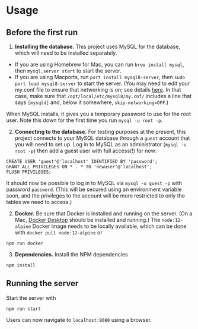 # Usage

## Before the first run
1. **Installing the database.** This project uses MySQL for the database, which will need to be installed separately.
  * If you are using Homebrew for Mac, you can run `brew install mysql`, then `mysql.server start` to start the server.
  * If you are using Macports, run `port install mysql8-server`, then `sudo port load mysql8-server` to start the server. (You may need to edit your my.conf file to ensure that networking is on; see details [here](https://trac.macports.org/wiki/howto/MySQL). In that case, make sure that `/opt/local/etc/mysql8/my.cnf/` includes a line that says `[mysqld]` and, below it somewhere, `skip-networking=OFF`.)
  
  When MySQL installs, it gives you a temporary password to use for the root user. Note this down for the first time you run `mysql -u root -p`.
  
2. **Connecting to the database.** For testing purposes at the present, this project connects to your MySQL database through a `guest` account that you will need to set up. Log in to MySQL as an administrator (`mysql -u root -p`) then add a guest user with full access(!) for now:

```
CREATE USER 'guest'@'localhost' IDENTIFIED BY 'password';
GRANT ALL PRIVILEGES ON * . * TO 'newuser'@'localhost';
FLUSH PRIVILEGES;
```

It should now be possible to log in to MySQL via `mysql -u guest -p` with password `password`. (This will be secured using an environment variable soon, and the privileges to the account will be more restricted to only the tables we need to access.)

2. **Docker.** Be sure that Docker is installed and running on the server. (On a Mac, [Docker Desktop](https://www.docker.com/products/docker-desktop) should be installed and running.) The `node:12-alpine` Docker image needs to be locally available, which can be done with `docker pull node:12-alpine` or

  ```
  npm run docker
  ```

3. **Dependencies.** Install the NPM dependencies

  ```
  npm install
  ```

## Running the server

Start the server with

```
npm run start
```

Users can now navigate to `localhost:8080` using a browser.
